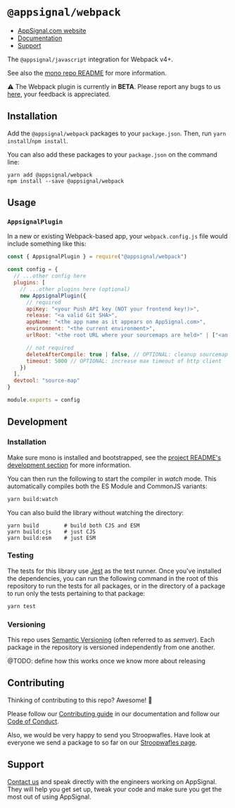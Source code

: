 # `@appsignal/webpack`

- [AppSignal.com website][appsignal]
- [Documentation][docs]
- [Support][contact]

The `@appsignal/javascript` integration for Webpack v4+.

See also the [mono repo README](../../README.md) for more information.

⚠️ The Webpack plugin is currently in **BETA**. Please report any bugs to us [here](https://github.com/appsignal/appsignal-javascript/issues), your feedback is appreciated.

## Installation

Add the  `@appsignal/webpack` packages to your `package.json`. Then, run `yarn install`/`npm install`.

You can also add these packages to your `package.json` on the command line:

```
yarn add @appsignal/webpack
npm install --save @appsignal/webpack
```

## Usage

### `AppsignalPlugin`

In a new or existing Webpack-based app, your `webpack.config.js` file would include something like this:

```js
const { AppsignalPlugin } = require("@appsignal/webpack")

const config = {
  // ...other config here
  plugins: [
    // ...other plugins here (optional)
    new AppsignalPlugin({
      // required
      apiKey: "<your Push API key (NOT your frontend key!)>",
      release: "<a valid Git SHA>",
      appName: "<the app name as it appears on AppSignal.com>",
      environment: "<the current environment>",
      urlRoot: "<the root URL where your sourcemaps are held>" | ["<an array of root URLs>"]

      // not required
      deleteAfterCompile: true | false, // OPTIONAL: cleanup sourcemap files after upload
      timeout: 5000 // OPTIONAL: increase max timeout of http client
    })
  ],
  devtool: "source-map"
}

module.exports = config
```

## Development

### Installation

Make sure mono is installed and bootstrapped, see the [project README's development section](../../README.md#dev-install) for more information.

You can then run the following to start the compiler in _watch_ mode. This automatically compiles both the ES Module and CommonJS variants:

```bash
yarn build:watch
```

You can also build the library without watching the directory:

```
yarn build        # build both CJS and ESM
yarn build:cjs    # just CJS
yarn build:esm    # just ESM
```

### Testing

The tests for this library use [Jest](https://jestjs.io) as the test runner. Once you've installed the dependencies, you can run the following command in the root of this repository to run the tests for all packages, or in the directory of a package to run only the tests pertaining to that package:

```bash
yarn test
```

### Versioning

This repo uses [Semantic Versioning][semver] (often referred to as _semver_). Each package in the repository is versioned independently from one another.

@TODO: define how this works once we know more about releasing

## Contributing

Thinking of contributing to this repo? Awesome! 🚀

Please follow our [Contributing guide][contributing-guide] in our documentation and follow our [Code of Conduct][coc].

Also, we would be very happy to send you Stroopwafles. Have look at everyone we send a package to so far on our [Stroopwafles page][waffles-page].

## Support

[Contact us][contact] and speak directly with the engineers working on AppSignal. They will help you get set up, tweak your code and make sure you get the most out of using AppSignal.

[appsignal]: https://appsignal.com
[appsignal-sign-up]: https://appsignal.com/users/sign_up
[contact]: mailto:support@appsignal.com
[coc]: https://docs.appsignal.com/appsignal/code-of-conduct.html
[waffles-page]: https://appsignal.com/waffles
[docs]: http://docs.appsignal.com
[contributing-guide]: http://docs.appsignal.com/appsignal/contributing.html

[semver]: http://semver.org/
